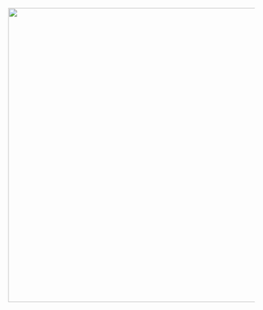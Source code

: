 <html>
  <head>
   <title></title>
   <style>
    
   .contenedor{
   text-aling:center;
   height:600px;
   width:1200;
   float:left;
   }
   </style>
   </head>
  <body>
 <div class="contenedor">
  <img src="https://i.pinimg.com/originals/45/85/76/45857680b9afcaf0782e0b5788ec7fd2.jpg"width="1200px"height="600px">
 </div>
 </body>
 </html>

